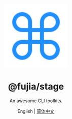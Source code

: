 <div align="center">
  <a href="https://github.com/fujia-cli/stage" target="_blank">
    <img alt="hammer logo" width="200" src="https://github.com/fujia-blogs/articles/blob/main/stage-ci/assets/stage.svg"/>
  </a>
</div>

<div align="center">
  <h1>@fujia/stage</h1>
</div>

<div align="center">

An awesome CLI toolkits.

</div>

<div align="center">

English | [简体中文](./README.zh-CN.md)

</div>



